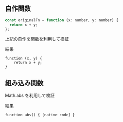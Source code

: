 ## 自作関数

```js
const originalFn = function (x: number, y: number) {
  return x + y;
};
```

上記の自作を関数を利用して検証

結果

```
function (x, y) {
    return x + y;
}
```

## 組み込み関数

Math.abs を利用して検証

結果

```
function abs() { [native code] }
```
